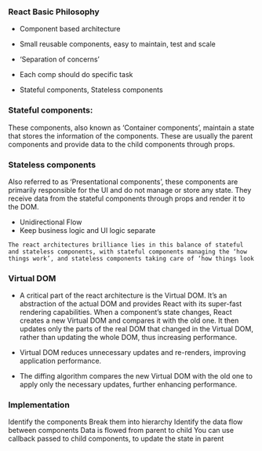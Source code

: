 ### React Basic Philosophy
* Component based architecture

* Small reusable components, easy to maintain, test and scale

* ‘Separation of concerns’

* Each comp should do specific task

* Stateful components, Stateless components

### Stateful components: 
These components, also known as ‘Container components’, maintain a state that stores the information of the components. These are usually the parent components and provide data to the child components through props.

### Stateless components
Also referred to as ‘Presentational components’, these components are primarily responsible for the UI and do not manage or store any state. They receive data from the stateful components through props and render it to the DOM.

* Unidirectional Flow
* Keep business logic and UI logic separate

```
The react architectures brilliance lies in this balance of stateful and stateless components, with stateful components managing the ‘how things work’, and stateless components taking care of ‘how things look

```


### Virtual DOM
* A critical part of the react architecture is the Virtual DOM. It’s an abstraction of the actual DOM and provides React with its super-fast rendering capabilities. When a component’s state changes, React creates a new Virtual DOM and compares it with the old one. It then updates only the parts of the real DOM that changed in the Virtual DOM, rather than updating the whole DOM, thus increasing performance.

* Virtual DOM reduces unnecessary updates and re-renders, improving application performance.

* The diffing algorithm compares the new Virtual DOM with the old one to apply only the necessary updates, further enhancing performance.

### Implementation

Identify the components
Break them into hierarchy
Identify the data flow between components
Data is flowed from parent to child
You can use callback passed to child components, to update the state in parent




